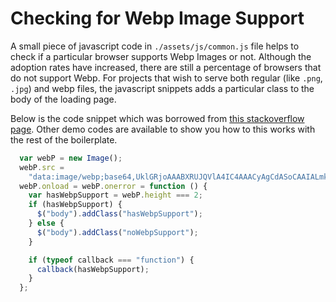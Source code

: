 # Checking for Webp Image Support
A small piece of javascript code in ```./assets/js/common.js``` file helps to check if a particular browser supports Webp Images or not. Although the adoption rates have increased, there are still a percentage of browsers that do not support Webp. For projects that wish to serve both regular (like ```.png```, ```.jpg```) and webp files, the javascript snippets adds a particular class to the body of the loading page.

Below is the code snippet which was borrowed from [this stackoverflow page](https://stackoverflow.com/questions/5573096/detecting-webp-support). Other demo codes are available to show you how to this works with the rest of the boilerplate.

```javascript
  var webP = new Image();
  webP.src =
    "data:image/webp;base64,UklGRjoAAABXRUJQVlA4IC4AAACyAgCdASoCAAIALmk0mk0iIiIiIgBoSygABc6WWgAA/veff/0PP8bA//LwYAAA";
  webP.onload = webP.onerror = function () {
    var hasWebpSupport = webP.height === 2;
    if (hasWebpSupport) {
      $("body").addClass("hasWebpSupport");
    } else {
      $("body").addClass("noWebpSupport");
    }

    if (typeof callback === "function") {
      callback(hasWebpSupport);
    }
  };
```
